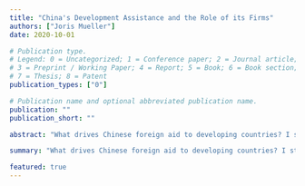 ```yaml
---
title: "China's Development Assistance and the Role of its Firms"
authors: ["Joris Mueller"]
date: 2020-10-01

# Publication type.
# Legend: 0 = Uncategorized; 1 = Conference paper; 2 = Journal article;
# 3 = Preprint / Working Paper; 4 = Report; 5 = Book; 6 = Book section;
# 7 = Thesis; 8 = Patent
publication_types: ["0"]

# Publication name and optional abbreviated publication name.
publication: ""
publication_short: ""

abstract: "What drives Chinese foreign aid to developing countries? I study Chinese contractors to uncover new strategic motives."

summary: "What drives Chinese foreign aid to developing countries? I study Chinese contractors to uncover new strategic motives."

featured: true
---
```

